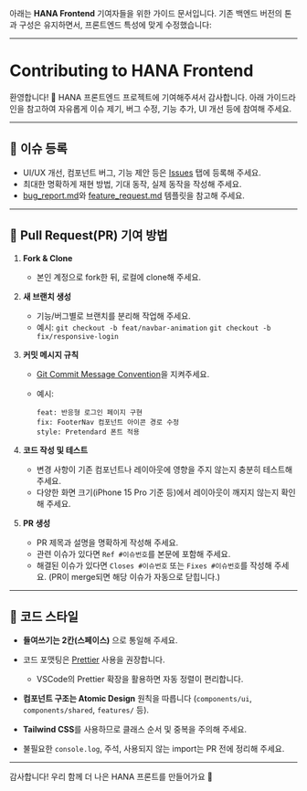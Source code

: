 아래는 **HANA Frontend** 기여자들을 위한 가이드 문서입니다. 기존 백엔드 버전의 톤과 구성은 유지하면서, 프론트엔드 특성에 맞게 수정했습니다:

---

# Contributing to HANA Frontend

환영합니다! 🎉
HANA 프론트엔드 프로젝트에 기여해주셔서 감사합니다.
아래 가이드라인을 참고하여 자유롭게 이슈 제기, 버그 수정, 기능 추가, UI 개선 등에 참여해 주세요.

---

## 📝 이슈 등록

* UI/UX 개선, 컴포넌트 버그, 기능 제안 등은 [Issues](https://github.com/HANA-by-teamname/frontend-hana/issues) 탭에 등록해 주세요.
* 최대한 명확하게 재현 방법, 기대 동작, 실제 동작을 작성해 주세요.
* [bug\_report.md](/.github/ISSUE_TEMPLATE/bug_report.md)와 [feature\_request.md](/.github/ISSUE_TEMPLATE/feature_request.md) 템플릿을 참고해 주세요.

---

## 🌱 Pull Request(PR) 기여 방법

1. **Fork & Clone**

   * 본인 계정으로 fork한 뒤, 로컬에 clone해 주세요.

2. **새 브랜치 생성**

   * 기능/버그별로 브랜치를 분리해 작업해 주세요.
   * 예시:
     `git checkout -b feat/navbar-animation`
     `git checkout -b fix/responsive-login`

3. **커밋 메시지 규칙**

   * [Git Commit Message Convention](https://purrfect-whip-47f.notion.site/Git-Commit-Message-Convention-1d56d4b96cc48011a5c8f2df0cf4dc37)을 지켜주세요.
   * 예시:

     ```
     feat: 반응형 로그인 페이지 구현
     fix: FooterNav 컴포넌트 아이콘 경로 수정
     style: Pretendard 폰트 적용
     ```

4. **코드 작성 및 테스트**

   * 변경 사항이 기존 컴포넌트나 레이아웃에 영향을 주지 않는지 충분히 테스트해 주세요.
   * 다양한 화면 크기(iPhone 15 Pro 기준 등)에서 레이아웃이 깨지지 않는지 확인해 주세요.

5. **PR 생성**

   * PR 제목과 설명을 명확하게 작성해 주세요.
   * 관련 이슈가 있다면 `Ref #이슈번호`를 본문에 포함해 주세요.
   * 해결된 이슈가 있다면 `Closes #이슈번호` 또는 `Fixes #이슈번호`를 작성해 주세요.
     (PR이 merge되면 해당 이슈가 자동으로 닫힙니다.)

---

## 💅 코드 스타일

* **들여쓰기는 2칸(스페이스)** 으로 통일해 주세요.
* 코드 포맷팅은 [Prettier](https://prettier.io/) 사용을 권장합니다.

  * VSCode의 Prettier 확장을 활용하면 자동 정렬이 편리합니다.
* **컴포넌트 구조는 Atomic Design** 원칙을 따릅니다 (`components/ui`, `components/shared`, `features/` 등).
* **Tailwind CSS**를 사용하므로 클래스 순서 및 중복을 주의해 주세요.
* 불필요한 `console.log`, 주석, 사용되지 않는 import는 PR 전에 정리해 주세요.

---

감사합니다!
우리 함께 더 나은 HANA 프론트를 만들어가요 🚀